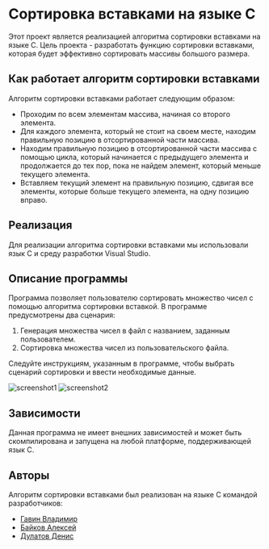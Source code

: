<h1>Сортировка вставками на языке С</h1>

<p>Этот проект является реализацией алгоритма сортировки вставками на языке С. Цель проекта - разработать функцию сортировки вставками, которая будет эффективно сортировать массивы большого размера.</p>

<h2>Как работает алгоритм сортировки вставками</h2>

<p>Алгоритм сортировки вставками работает следующим образом:</p>

<ul>
  <li>Проходим по всем элементам массива, начиная со второго элемента.</li>
  <li>Для каждого элемента, который не стоит на своем месте, находим правильную позицию в отсортированной части массива.</li>
  <li>Находим правильную позицию в отсортированной части массива с помощью цикла, который начинается с предыдущего элемента и продолжается до тех пор, пока не найдем элемент, который меньше текущего элемента.</li>
  <li>Вставляем текущий элемент на правильную позицию, сдвигая все элементы, которые больше текущего элемента, на одну позицию вправо.</li>
</ul>

<h2>Реализация</h2>

<p>Для реализации алгоритма сортировки вставками мы использовали язык С и среду разработки Visual Studio.</p>

<h2>Описание программы</h2>
<p>Программа позволяет пользователю сортировать множество чисел с помощью алгоритма сортировки вставкой. В программе предусмотрены два сценария:</p>
<ol>
  <li>Генерация множества чисел в файл с названием, заданным пользователем.</li>
  <li>Сортировка множества чисел из пользовательского файла.</li>
</ol>
<p>Следуйте инструкциям, указанным в программе, чтобы выбрать сценарий сортировки и ввести необходимые данные.</p>

<img src="https://github.com/OtricalaBlack/First_Practic/assets/113172110/ee9d7998-7a5b-43cc-9d39-86890f97e482" alt="screenshot1">
<img src="https://github.com/OtricalaBlack/First_Practic/assets/113172110/f25e3ac4-09bc-43cc-85a9-ffdc488d7b52" alt="screenshot2">

<h2>Зависимости</h2>
<p>Данная программа не имеет внешних зависимостей и может быть скомпилирована и запущена на любой платформе, поддерживающей язык С.</p>
<h2>Авторы</h2>
<p>Алгоритм сортировки вставками был реализован на языке С командой разработчиков:</p>
<ul>
  <li><a href="https://github.com/heiwanushi">Гавин Владимир</a></li>
  <li><a href="https://github.com/OtricalaBlack">Байков Алексей</a></li>
  <li><a href="https://github.com/denisd1241">Дулатов Денис</a></li>
</ul>
